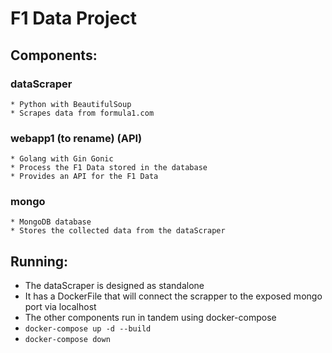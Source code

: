 # F1 Data Project

## Components:

### dataScraper
    * Python with BeautifulSoup
    * Scrapes data from formula1.com
### webapp1 (to rename) (API)
    * Golang with Gin Gonic
    * Process the F1 Data stored in the database
    * Provides an API for the F1 Data
### mongo
    * MongoDB database
    * Stores the collected data from the dataScraper


## Running:
* The dataScraper is designed as standalone
* It has a DockerFile that will connect the scrapper to the exposed mongo port via localhost
* The other components run in tandem using docker-compose
* `docker-compose up -d --build`
* `docker-compose down`
